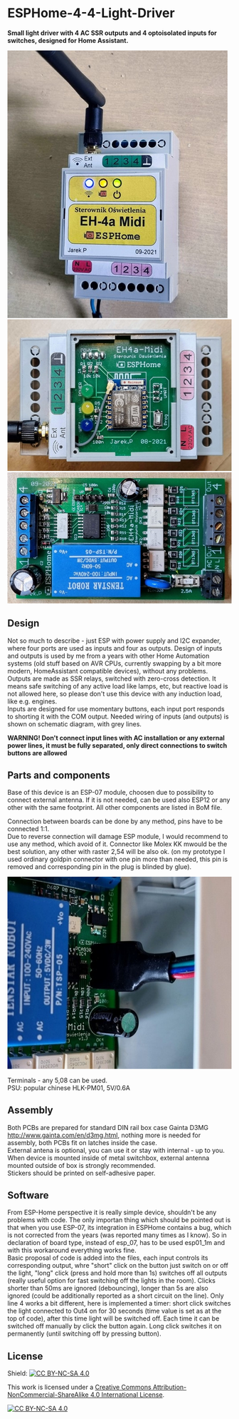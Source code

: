 # ESPHome-4-4-Light-Driver
**Small light driver with 4 AC SSR outputs and 4 optoisolated inputs for switches, designed for Home Assistant.**

![EH-4A Midi](resources/EH-4AMidi.jpg)
![Upper board](resources/Top_PCB.jpg)
![Main board](resources/Bottom_PCB.jpg)


## Design
Not so much to describe - just ESP with power supply and I2C expander, where four ports are used as inputs and four as outputs. Design of inputs and outputs is used by me from a years with other Home Automation systems (old stuff based on AVR CPUs, currently swapping by a bit more modern, HomeAssistant compatible devices), without any problems.  
Outputs are made as SSR relays, switched with zero-cross detection. It means safe switching of any active  load like lamps, etc, but reactive load is not allowed here, so please don't use this device with any induction load, like e.g. engines.   
Inputs are designed for use momentary buttons, each input port responds to shorting it with the COM output. Needed wiring of inputs (and outputs) is shown on schematic diagram, with grey lines.  

**WARNING! Don't connect input lines with AC installation or any external power lines, it must be fully separated, only direct connections to switch buttons are allowed**   


## Parts and components
Base of this device is an ESP-07 module, choosen due to possibility to connect external antenna. If it is not needed, can be used also ESP12 or any other with the same footprint.
All other components are listed in BoM file.   

Connection between boards can be done by any method, pins have to be connected 1:1.   
Due to reverse connection will damage ESP module, I would recommend to use any method, which avoid of it. Connector like  Molex KK mwould be the best solution, any other with raster 2,54 will be also ok. (on my prototype I used ordinary goldpin connector with one pin more than needed, this pin is removed and corresponding pin in the plug is blinded by glue).

![Connector](resources/down-up_connector.jpg)

Terminals - any 5,08 can be used.  
PSU: popular chinese HLK-PM01, 5V/0.6A  

## Assembly

Both PCBs are prepared for standard DIN rail box case Gainta D3MG http://www.gainta.com/en/d3mg.html, nothing more is needed for assembly, both PCBs fit on latches inside the case.    
External antena is optional, you can use it or stay with internal - up to you. When device is mounted inside of metal switchbox, external antenna mounted outside of box is strongly recommended.  
Stickers should be printed on self-adhesive paper.  


## Software

From ESP-Home perspective it is really simple device, shouldn't be any problems with code. The only importan thing which should be pointed out is that when you use ESP-07, its integration in ESPHome contains a bug, which is not corrected from the years (was reported many times as I know). So in declaration of board type, instead of esp_07, has to be used esp01_1m and with this workaround everything works fine.  
Basic proposal of code is added into the files, each input controls its corresponding output, whre "short" click on the button just switch on or off the light, "long" click (press and hold more than 1s) switches off all outputs (really useful option for fast switching off the lights in the room). Clicks shorter than 50ms are ignored (debouncing), longer than 5s are also ignored (could be additionally reported as a short circuit on the line).   Only line 4 works a bit different, here is implemented a timer: short click switches the light connected to Out4 on for 30 seconds (time value is set as at the top of code), after this time light will be switched off. Each time it can be switched off manually by click the button again. Long click switches it on permanently (until switching off by pressing button). 


## License

Shield: [![CC BY-NC-SA 4.0][cc-by-nc-sa-shield]][cc-by-nc-sa]

This work is licensed under a
[Creative Commons Attribution-NonCommercial-ShareAlike 4.0 International License][cc-by-nc-sa].

[![CC BY-NC-SA 4.0][cc-by-nc-sa-image]][cc-by-nc-sa]

[cc-by-nc-sa]: http://creativecommons.org/licenses/by-nc-sa/4.0/
[cc-by-nc-sa-image]: https://licensebuttons.net/l/by-nc-sa/4.0/88x31.png
[cc-by-nc-sa-shield]: https://img.shields.io/badge/License-CC%20BY--NC--SA%204.0-lightgrey.svg
